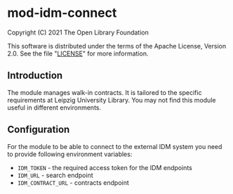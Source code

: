 # mod-idm-connect

Copyright (C) 2021 The Open Library Foundation

This software is distributed under the terms of the Apache License, Version 2.0. See the
file "[LICENSE](LICENSE)" for more information.

## Introduction

The module manages walk-in contracts. It is tailored to the specific requirements at Leipzig
University Library. You may not find this module useful in different environments.

## Configuration

For the module to be able to connect to the external IDM system you need to provide following
environment variables:

* `IDM_TOKEN` - the required access token for the IDM endpoints
* `IDM_URL` - search endpoint
* `IDM_CONTRACT_URL` - contracts endpoint

